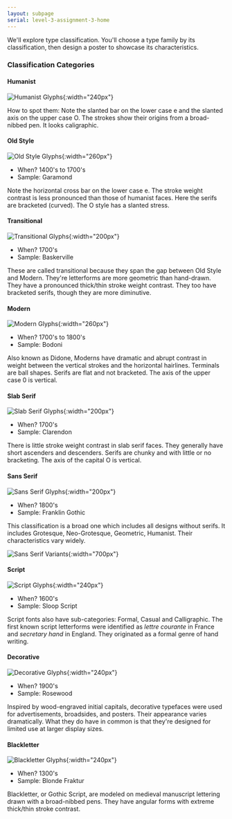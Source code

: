 ```yaml
---
layout: subpage
serial: level-3-assignment-3-home
---
```

We'll explore type classification. You'll choose a type family by its classification, then design a poster to showcase its characteristics.

### Classification Categories

#### Humanist

![Humanist Glyphs]({{site.url}}/svg/classification-humanist.svg "Humanist Glyphs"){:width="240px"}

How to spot them: Note the slanted bar on the lower case e and the slanted axis on the upper case O. The strokes show their origins from a broad-nibbed pen. It looks caligraphic.

#### Old Style

![Old Style Glyphs]({{site.url}}/svg/classification-old-style.svg "Old Style Glyphs"){:width="260px"}

- When? 1400's to 1700's
- Sample: Garamond

Note the horizontal cross bar on the lower case e. The stroke weight contrast is less pronounced than those of humanist faces. Here the serifs are bracketed (curved). The O style has a slanted stress.

#### Transitional

![Transitional Glyphs]({{site.url}}/svg/classification-transitional.svg "Transitional Glyphs"){:width="200px"}

- When? 1700's
- Sample: Baskerville

These are called transitional because they span the gap between Old Style and Modern. They're letterforms are more geometric than hand-drawn. They have a pronounced thick/thin stroke weight contrast. They too have bracketed serifs, though they are more diminutive.

#### Modern

![Modern Glyphs]({{site.url}}/svg/classification-modern.svg "Modern Glyphs"){:width="260px"}

- When? 1700's to 1800's
- Sample: Bodoni

Also known as Didone, Moderns have dramatic and abrupt contrast in weight between the vertical strokes and the horizontal hairlines. Terminals are ball shapes. Serifs are flat and not bracketed. The axis of the upper case 0 is vertical.

#### Slab Serif

![Slab Serif Glyphs]({{site.url}}/svg/classification-slab-serif.svg "Slab Serif Glyphs"){:width="200px"}

- When? 1700's
- Sample: Clarendon

There is little stroke weight contrast in slab serif faces. They generally have short ascenders and descenders. Serifs are chunky and with little or no bracketing. The axis of the capital O is vertical.

#### Sans Serif

![Sans Serif Glyphs]({{site.url}}/svg/classification-sans-serif.svg "Sans Serif Glyphs"){:width="200px"}

- When? 1800's
- Sample: Franklin Gothic

This classification is a broad one which includes all designs without serifs. It includes Grotesque, Neo-Grotesque, Geometric, Humanist. Their characteristics vary widely.

![Sans Serif Variants]({{site.url}}/svg/classification-sans-variants.svg "Sans Serif Variants"){:width="700px"}

#### Script

![Script Glyphs]({{site.url}}/svg/classification-script.svg "Script Glyphs"){:width="240px"}

- When? 1600's
- Sample: Sloop Script

Script fonts also have sub-categories: Formal, Casual and Calligraphic. The first known script letterforms were identified as *lettre courante* in France and *secretary hand* in England. They originated as a formal genre of hand writing.

#### Decorative

![Decorative Glyphs]({{site.url}}/svg/classification-decorative.svg "Decorative Glyphs"){:width="240px"}

- When? 1900's
- Sample: Rosewood

Inspired by wood-engraved initial capitals, decorative typefaces were used for advertisements, broadsides, and posters. Their appearance varies dramatically. What they do have in common is that they're designed for limited use at larger display sizes.

#### Blackletter

![Blackletter Glyphs]({{site.url}}/svg/classification-blackletter.svg "Blackletter Glyphs"){:width="240px"}

- When? 1300's
- Sample: Blonde Fraktur

Blackletter, or Gothic Script, are modeled on medieval manuscript lettering drawn with a broad-nibbed pens. They have angular forms with extreme thick/thin stroke contrast.

